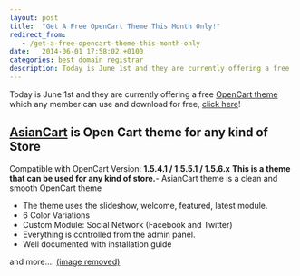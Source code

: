 ```yaml
---
layout: post
title:  "Get A Free OpenCart Theme This Month Only!"
redirect_from:
   - /get-a-free-opencart-theme-this-month-only
date:   2014-06-01 17:58:02 +0100
categories: best domain registrar
description: Today is June 1st and they are currently offering a free
---
```


Today is June 1st and they are currently offering a free [OpenCart theme](http://themeforest.net/item/asiancart-premium-opencart-theme/897045?WT.ac=free_file&WT.z_author=HarnishDesign&ref=Bigideaguy "Asian Cart Premium OpenCart Theme") which any member can use and download for free, [click here](http://themeforest.net/item/asiancart-premium-opencart-theme/897045?WT.ac=free_file&WT.z_author=HarnishDesign&ref=Bigideaguy "AsianCart Premium OpenCart Theme")!

[AsianCart](http://themeforest.net/item/asiancart-premium-opencart-theme/897045?WT.ac=free_file&WT.z_author=HarnishDesign&ref=Bigideaguy "AsianCart Premium OpenCart Theme") is Open Cart theme for any kind of Store
---------------------------------------------------------------------------------------------------------------------------------------------------------------------------------------------------------------------

 Compatible with OpenCart Version: **1.5.4.1 / 1.5.5.1 / 1.5.6.x** **This is a theme that can be used for any kind of store.**- AsianCart theme is a clean and smooth OpenCart theme
- The theme uses the slideshow, welcome, featured, latest module.
- 6 Color Variations
- Custom Module: Social Network (Facebook and Twitter)
- Everything is controlled from the admin panel.
- Well documented with installation guide
 
 and more…. [(image removed)](http://themeforest.net/item/asiancart-premium-opencart-theme/897045?WT.ac=free_file&WT.z_author=HarnishDesign&ref=Bigideaguy "AsianCart Premium OpenCart Theme")